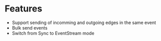 # Features
+ Support sending of incomming and outgoing edges in the same event
+ Bulk send events
+ Switch from Sync to EventStream mode